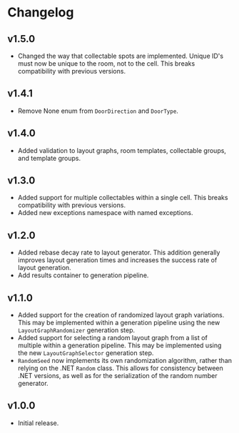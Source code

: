 # Changelog

## v1.5.0
* Changed the way that collectable spots are implemented. Unique ID's must now be unique to the room, not to the cell. This breaks compatibility with previous versions.

## v1.4.1
* Remove None enum from `DoorDirection` and `DoorType`.

## v1.4.0
* Added validation to layout graphs, room templates, collectable groups, and template groups.

## v1.3.0
* Added support for multiple collectables within a single cell. This breaks compatibility with previous versions.
* Added new exceptions namespace with named exceptions.

## v1.2.0
* Added rebase decay rate to layout generator. This addition generally improves layout generation times and increases the success rate of layout generation.
* Add results container to generation pipeline.

## v1.1.0
* Added support for the creation of randomized layout graph variations. This may be implemented within a generation pipeline using the new `LayoutGraphRandomizer` generation step.
* Added support for selecting a random layout graph from a list of multiple within a generation pipeline. This may be implemented using the new `LayoutGraphSelector` generation step.
* `RandomSeed` now implements its own randomization algorithm, rather than relying on the .NET `Random` class. This allows for consistency between .NET versions, as well as for the serialization of the random number generator.

## v1.0.0
* Initial release.
